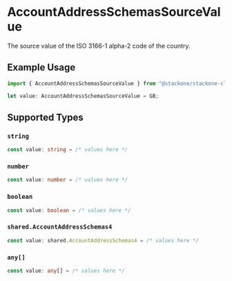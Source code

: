 # AccountAddressSchemasSourceValue

The source value of the ISO 3166-1 alpha-2 code of the country.

## Example Usage

```typescript
import { AccountAddressSchemasSourceValue } from "@stackone/stackone-client-ts/sdk/models/shared";

let value: AccountAddressSchemasSourceValue = GB;
```

## Supported Types

### `string`

```typescript
const value: string = /* values here */
```

### `number`

```typescript
const value: number = /* values here */
```

### `boolean`

```typescript
const value: boolean = /* values here */
```

### `shared.AccountAddressSchemas4`

```typescript
const value: shared.AccountAddressSchemas4 = /* values here */
```

### `any[]`

```typescript
const value: any[] = /* values here */
```

